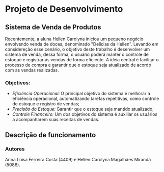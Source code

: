 # Projeto de Desenvolvimento

## Sistema de Venda de Produtos 

Recentemente, a aluna Hellen Carolyna iniciou um pequeno negócio envolvendo venda de doces, denominado "Delícias da Hellen". Levando em considereção esse cenário, o objetivo deste trabalho é desenvolver um sistema de venda, dessa forma, o usuário poderá manter o controle de estoque e registrar as vendas de forma eficiente. A ideia central é facilitar o processo de compra e garantir que o estoque seja atualizado de acordo com as vendas realizadas.

### Objetivos:

* *Eficiência Operacional:* O principal objetivo do sistema é melhorar a eficiência operacional, automatizando tarefas repetitivas, como controle de estoque e registro de vendas;
* *Precisão do Estoque:* Garantir que o estoque seja mantido atualizado;
* *Controle Financeiro:* Um dos objetivos do sistema é auxiliar os usuários a acompanharem suas receitas de vendas.

## Descrição de funcionamento








### Autores

Anna Lúisa Ferreira Costa (4409) e Hellen Carolyna Magalhães Miranda (5086).
